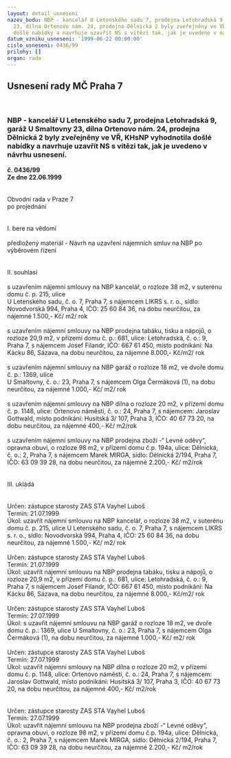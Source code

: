 ```yaml
---
layout: detail_usneseni
nazev_bodu: NBP - kancelář U Letenského sadu 7, prodejna Letohradská 9, garáž U Smaltovny
  23, dílna Ortenovo nám. 24, prodejna Dělnická 2 byly zveřejněny ve VŘ, KHsNP vyhodnotila
  došlé nabídky a navrhuje uzavřít NS s vítězi tak, jak je uvedeno v návrhu usnesení.
datum_vzniku_usneseni: '1999-06-22 00:00:00'
cislo_usneseni: 0436/99
prilohy: []
organ: rada
---
```

<div id="ucUsn_pList" class="usn">
	<span><h2>Usnesení rady MČ Praha 7 </h2>
<br></span><div class="standBody">
<span><h3>NBP - kancelář U Letenského sadu 7, prodejna Letohradská 9, garáž U Smaltovny 23, dílna Ortenovo nám. 24, prodejna Dělnická 2 byly zveřejněny ve VŘ, KHsNP vyhodnotila došlé nabídky a navrhuje uzavřít NS s vítězi tak, jak je uvedeno v návrhu usnesení.</h3></span><div class="center">
		<strong>č. 0436/99</strong><br>
	</div>
<div class="center">
		<strong>Ze dne 22.06.1999</strong><br><br>
	</div>
<br>Obvodní rada v Praze 7<br>po projednání<br><br><br>I.	bere na vědomí<br><br> předložený materiál - Návrh na uzavření nájemních smluv na NBP po výběrovém řízení<br><br><br>II.	souhlasí <br><br>s uzavřením nájemní smlouvy na NBP kancelář, o rozloze 38 m2, v suterénu domu č. p. 215, ulice <br>U Letenského sadu, č. o. 7, Praha 7, s nájemcem LIKRS s. r. o., sídlo: Novodvorská 994, Praha 4, IČO: 25 60 84 36, na dobu neurčitou, za nájemné 1.500,- Kč/ m2/ rok<br><br>s uzavřením nájemní smlouvy na NBP prodejna tabáku, tisku a nápojů, o rozloze 20,9 m2, v přízemí domu č. p.: 681, ulice: Letohradská, č. o.: 9, Praha 7, s nájemcem Josef Filandr, IČO: 667 61 450, místo podnikání: Na Kácku 86, Sázava, na dobu neurčitou, za nájemné 8.000,- Kč/m2/ rok<br><br>s uzavřením nájemní smlouvy na NBP garáž o rozloze 18 m2, ve dvoře domu č. p.: 1369, ulice <br>U Smaltovny, č. o.: 23, Praha 7, s nájemcem Olga Čermáková (1), na dobu neurčitou, za nájemné 1.000,- Kč/ m2/ rok<br><br>s uzavřením nájemní smlouvy na NBP dílna o rozloze 20 m2, v přízemí domu č. p. 1148, ulice: Ortenovo náměstí, č. o.: 24, Praha 7, s nájemcem: Jaroslav Gottwald, místo podnikání: Husitská 3/ 107, Praha 3, IČO: 40 67 73 20, na dobu neurčitou, za nájemné 400,- Kč/ m2/rok  <br><br>s uzavřením nájemní smlouvy na NBP prodejna zboží -“ Levné oděvy“, opravna obuvi, o rozloze 98 m2, v přízemí domu č.p. 194a, ulice: Dělnická, č. o.: 2, Praha 7, s nájemcem Marek MIRGA, sídlo: Dělnická 2/194, Praha 7, IČO: 63 09 39 28, na dobu neurčitou, za nájemné 2.200,- Kč/ m2/rok<br><br><br>III.	ukládá <br><br><br> Určen:	zástupce starosty	ZAS STA Vayhel Luboš<br>Termín: 21.07.1999<br>Úkol:	uzavřít nájemní smlouvu na NBP kancelář, o rozloze 38 m2, v suterénu domu č. p. 215, ulice U Letenského sadu, č. o. 7, Praha 7, s nájemcem LIKRS s. r. o., sídlo: Novodvorská 994, Praha 4, IČO: 25 60 84 36, na dobu neurčitou, za nájemné 1.500,- Kč/ m2/ rok<br>   <br> Určen:	zástupce starosty	ZAS STA Vayhel Luboš<br>Termín: 21.07.1999<br>Úkol:	 uzavřít nájemní smlouvu na NBP prodejna tabáku, tisku a nápojů, o rozloze 20,9 m2, v přízemí domu č. p.: 681, ulice: Letohradská, č. o.: 9, Praha 7, s nájemcem Josef Filandr, IČO: 667 61 450, místo podnikání: Na Kácku 86, Sázava, na dobu neurčitou, za nájemné 8.000,- Kč/m2/ rok<br> <br> Určen:	zástupce starosty	ZAS STA Vayhel Luboš<br>Termín: 27.07.1999<br>Úkol:	s uzavřít nájemní smlouvu na NBP garáž o rozloze 18 m2, ve dvoře domu č. p.: 1369, ulice U Smaltovny, č. o.: 23, Praha 7, s nájemcem Olga Čermáková (1), na dobu neurčitou, za nájemné 1.000,- Kč/ m2/ rok<br> <br> Určen:	zástupce starosty	ZAS STA Vayhel Luboš<br>Termín: 27.07.1999<br>Úkol:	uzavřít nájemní smlouvy na NBP dílna o rozloze 20 m2, v přízemí domu č. p. 1148, ulice: Ortenovo náměstí, č. o.: 24, Praha 7, s nájemcem: Jaroslav Gottwald, místo podnikání: Husitská 3/ 107, Praha 3, IČO: 40 67 73 20, na dobu neurčitou, za nájemné 400,- Kč/ m2/rok  <br> <br><br> Určen:	zástupce starosty	ZAS STA Vayhel Luboš<br>Termín: 27.07.1999<br>Úkol:	uzavřít nájemní smlouvu na NBP prodejna zboží -“ Levné oděvy“, opravna obuvi, o rozloze 98 m2, v přízemí domu č.p. 194a, ulice: Dělnická, č. o.: 2, Praha 7, s nájemcem Marek MIRGA, sídlo: Dělnická 2/194, Praha 7, IČO: 63 09 39 28, na dobu neurčitou, za nájemné 2.200,- Kč/ m2/rok <br>
</div>
</div>